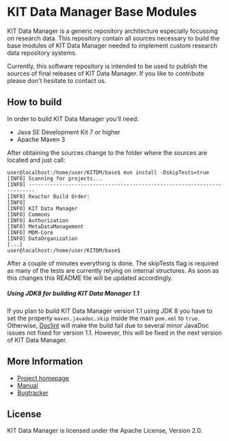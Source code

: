 # KIT Data Manager Base Modules

KIT Data Manager is a generic repository architecture especially focussing on research data. This repository 
contain all sources necessary to build the base modules of KIT Data Manager needed to implement custom
research data repository systems. 

Currently, this software repository is intended to be used to publish the sources of final releases of 
KIT Data Manager. If you like to contribute please don't hesitate to contact us.

## How to build

In order to build KIT Data Manager you'll need:

* Java SE Development Kit 7 or higher
* Apache Maven 3

After obtaining the sources change to the folder where the sources are located and just call:

```
user@localhost:/home/user/KITDM/base$ mvn install -DskipTests=true
[INFO] Scanning for projects...
[INFO] ------------------------------------------------------------------------
[INFO] Reactor Build Order:
[INFO]
[INFO] KIT Data Manager
[INFO] Commons
[INFO] Authorization
[INFO] MetaDataManagement
[INFO] MDM-Core
[INFO] DataOrganization
[...]
user@localhost:/home/user/KITDM/base$
```

After a couple of minutes everything is done. The skipTests flag is required as many of the tests are currently relying on internal structures. As soon as this changes this README file will be updated accordingly. 

##### Using JDK8 for building KIT Data Manager 1.1

 If you plan to build KIT Data Manager version 1.1 using JDK 8 you have to set the property `maven.javadoc.skip` inside the main `pom.xml` to `true`. Otherwise, [Doclint](http://openjdk.java.net/jeps/172) will make the build fail due to several minor JavaDoc issues not fixed for version 1.1. However, this will be fixed 
 in the next version of KIT Data Manager.

## More Information

* [Project homepage](http://datamanager.kit.edu/)
* [Manual](http://datamanager.kit.edu/dama/manual/index.html)
* [Bugtracker](http://datamanager.kit.edu/bugtracker/thebuggenie/)

## License

KIT Data Manager is licensed under the Apache License, Version 2.0.



